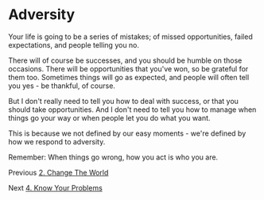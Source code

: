 # Adversity

Your life is going to be a series of mistakes; of missed opportunities, failed expectations, and people telling you no.

There will of course be successes, and you should be humble on those occasions. There will be opportunities that you've won, so be grateful for them too. Sometimes things will go as expected, and people will often tell you yes - be thankful, of course.

But I don't really need to tell you how to deal with success, or that you should take opportunities. And I don't need to tell you how to manage when things go your way or when people let you do what you want.

This is because we not defined by our easy moments - we're defined by how we respond to adversity.

Remember: When things go wrong, how you act is who you are.

Previous [2. Change The World](/Chapters/2-Change-The-World.md)

Next [4. Know Your Problems](/Chapters/4-Know-Your-Problems.md)